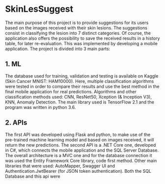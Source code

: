 # SkinLesSuggest

The main purpose of this project is to provide suggestions for its users based on the images received with their skin lesions. The suggestions consist in classifying the lesion into 7 distinct categories. Of course, the application also offers the possibility to save the received results in a history table, for later re-evaluation. This was implemented by developing a mobile application. The project is divided into 3 main parts:

## 1. ML
  The database used for training, validation and testing is available on Kaggle (Skin Cancer MNIST: HAM10000). Here, multiple classification algorithms were tested in order to compare their results and use the best method in the final mobile application for real predictions. Algorithms and other classification methods used: CNN, ResNet50, Xception (& Inception V3), KNN, Anomaly Detection. The main library used is TensorFlow 2.1 and the program was written in python 3.6.
  
## 2. APIs
  The first API was developed using Flask and python, to make use of the pre-trained machine learning model and based on images received, it will return the new predictions.
  The second API is a .NET Core one, developed in C#, which connects the mobile application and the SQL Server Database. The overall architecture is a MVC one and for the database connection it was used the Entity Framework Core library, code first method. Other main libraries that were used: AutoMapper, Swagger UI and Authentication.JwtBearer (for JSON token authentication). Both the SQL Database and this api were  
 
